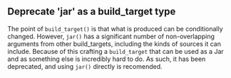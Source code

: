 ## Deprecate 'jar' as a build_target type

The point of `build_target()` is that what is produced can be conditionally
changed. However, `jar()` has a significant number of non-overlapping arguments
from other build_targets, including the kinds of sources it can include. Because
of this crafting a `build_target` that can be used as a Jar and as something
else is incredibly hard to do. As such, it has been deprecated, and using
`jar()` directly is recomended.
